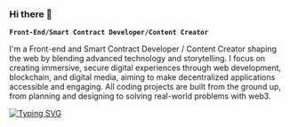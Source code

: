 ### Hi there 👋

**`Front-End/Smart Contract Developer/Content Creator`**

I'm a Front-end and Smart Contract Developer / Content Creator shaping the web by blending advanced technology and storytelling. I focus on creating immersive, secure digital experiences through web development, blockchain, and digital media, aiming to make decentralized applications accessible and engaging. All coding projects are built from the ground up, from planning and designing to solving real-world problems with web3.

<a href="https://git.io/typing-svg"><img src="https://readme-typing-svg.demolab.com?font=Fira+Code&pause=1000&random=false&width=435&lines=Front+End+Developer;Smart+Contract+Developer" alt="Typing SVG" /></a>





